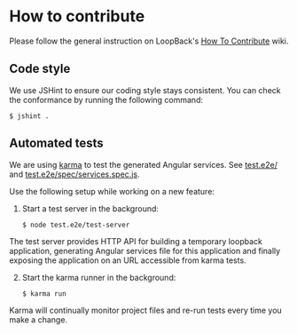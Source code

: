 # How to contribute

Please follow the general instruction on LoopBack's 
[How To Contribute](https://github.com/strongloop/loopback/wiki/How-To-Contribute) 
wiki.

## Code style

We use JSHint to ensure our coding style stays consistent. You can check
the conformance by running the following command:

    $ jshint .

## Automated tests

We are using [karma](http://karma-runner.github.io/) to test the generated
Angular services. See
[test.e2e/](https://github.com/strongloop/loopback-sdk-angular/tree/master/test.e2e)
and
[test.e2e/spec/services.spec.js](https://github.com/strongloop/loopback-sdk-angular/blob/master/test.e2e/spec/services.spec.js).

Use the following setup while working on a new feature:

 1. Start a test server in the background:

        $ node test.e2e/test-server

  The test server provides HTTP API for building a temporary loopback 
  application, generating Angular services file for this application
  and finally exposing the application on an URL accessible from
  karma tests.

 2. Start the karma runner in the background:

        $ karma run

  Karma will continually monitor project files and re-run tests every time
  you make a change.

